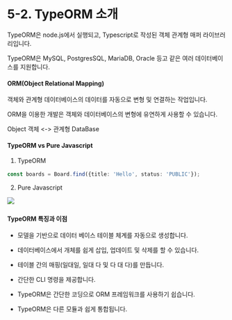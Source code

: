 # 5-2. TypeORM 소개

TypeORM은 node.js에서 실행되고, Typescript로 작성된 객체 관계형 매퍼 라이브러리입니다.

TypeORM은 MySQL, PostgresSQL, MariaDB, Oracle 등고 같은 여러 데이터베이스를 지원합니다.



#### ORM(Object Relational Mapping)

객체와 관계형 데이터베이스의 데이터를 자동으로 변형 및 연결하는 작업입니다.

ORM을 이용한 개발은 객체와 데이터베이스의 변형에 유연하게 사용할 수 있습니다.



Object 객체 <-> 관계형 DataBase



#### TypeORM vs Pure Javascript

1. TypeORM

```typescript
const boards = Board.find({title: 'Hello', status: 'PUBLIC'});
```

2. Pure Javascript

![](<../../../.gitbook/assets/스크린샷 2023-12-28 오전 9.47.17.png>)



#### TypeORM 특징과 이점

* 모델을 기반으로 데이터 베이스 테이블 체계를 자동으로 생성합니다.
* 데이터베이스에서 개체를 쉽게 삽입, 업데이트 및 삭제를 할 수 있습니다.
* 테이블 간의 매핑(일대일, 일대 다 및 다 대 다)를 만듭니다.
* 간단한 CLI 명령을 제공합니다.



* TypeORM은 간단한 코딩으로 ORM 프레임워크를 사용하기 쉽습니다.
* TypeORM은 다른 모듈과 쉽게 통합됩니다.

